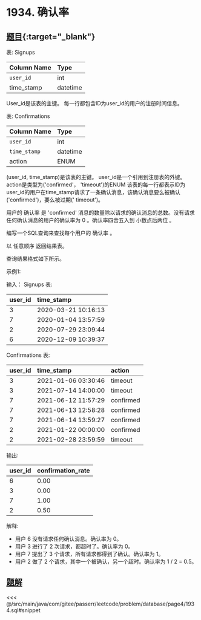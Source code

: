 # 1934. 确认率
## [题目](https://leetcode.cn/problems/confirmation-rate/){:target="_blank"}

表: Signups

| Column Name | Type     |
|:------------|:---------|
| `user_id`   | int      |
| time_stamp  | datetime |

User_id是该表的主键。
每一行都包含ID为user_id的用户的注册时间信息。

表: Confirmations

| Column Name  | Type     |
|:-------------|:---------|
| `user_id`    | int      |
| `time_stamp` | datetime |
| action       | ENUM     |

(user_id, time_stamp)是该表的主键。
user_id是一个引用到注册表的外键。
action是类型为('confirmed'， 'timeout')的ENUM
该表的每一行都表示ID为user_id的用户在time_stamp请求了一条确认消息，该确认消息要么被确认('confirmed')，要么被过期('
timeout')。

用户的 确认率 是 'confirmed' 消息的数量除以请求的确认消息的总数。没有请求任何确认消息的用户的确认率为 0 。确认率四舍五入到
小数点后两位 。

编写一个SQL查询来查找每个用户的 确认率 。

以 任意顺序 返回结果表。

查询结果格式如下所示。

示例1:

输入：
Signups 表:

| user_id | time_stamp          |
|:--------|:--------------------|
| 3       | 2020-03-21 10:16:13 |
| 7       | 2020-01-04 13:57:59 |
| 2       | 2020-07-29 23:09:44 |
| 6       | 2020-12-09 10:39:37 |

Confirmations 表:

| user_id | time_stamp          | action    |
|:--------|:--------------------|:----------|
| 3       | 2021-01-06 03:30:46 | timeout   |
| 3       | 2021-07-14 14:00:00 | timeout   |
| 7       | 2021-06-12 11:57:29 | confirmed |
| 7       | 2021-06-13 12:58:28 | confirmed |
| 7       | 2021-06-14 13:59:27 | confirmed |
| 2       | 2021-01-22 00:00:00 | confirmed |
| 2       | 2021-02-28 23:59:59 | timeout   |

输出:

| user_id | confirmation_rate |
|:--------|:------------------|
| 6       | 0.00              |
| 3       | 0.00              |
| 7       | 1.00              |
| 2       | 0.50              |

解释:

- 用户 6 没有请求任何确认消息。确认率为 0。
- 用户 3 进行了 2 次请求，都超时了。确认率为 0。
- 用户 7 提出了 3 个请求，所有请求都得到了确认。确认率为 1。
- 用户 2 做了 2 个请求，其中一个被确认，另一个超时。确认率为 1 / 2 = 0.5。

## [题解](https://github.com/PasseRR/JavaLeetCode/blob/master/src/main/java/com/gitee/passerr/leetcode/problem/database/page4/1934.sql)

<<< @/src/main/java/com/gitee/passerr/leetcode/problem/database/page4/1934.sql#snippet
